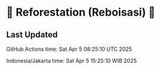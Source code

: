 
# 🌳 Reforestation (Reboisasi) 🌲

## Last Updated

GitHub Actions time: Sat Apr  5 08:25:10 UTC 2025

Indonesia/Jakarta time: Sat Apr  5 15:25:10 WIB 2025
